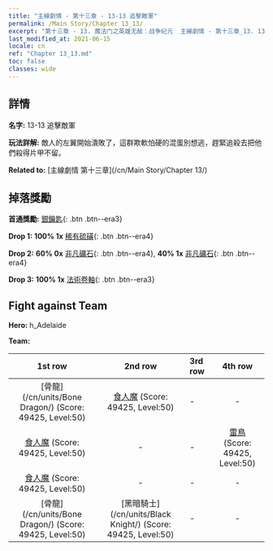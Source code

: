 ```yaml
---
title: "主線劇情 - 第十三章 - 13-13 追擊敵軍"
permalink: /Main Story/Chapter 13_13/
excerpt: "第十三章 - 13. 魔法门之英雄无敌：战争纪元  主線劇情 - 第十三章_13. 13-13 追擊敵軍"
last_modified_at: 2021-06-15
locale: cn
ref: "Chapter 13_13.md"
toc: false
classes: wide
---
```


## 詳情

 **名字:** 13-13 追擊敵軍

 **玩法詳解:** 敵人的左翼開始潰敗了，這群欺軟怕硬的混蛋別想逃，趕緊追殺去把他們殺得片甲不留。

 **Related to:** [主線劇情 第十三章](/cn/Main Story/Chapter 13/)

## 掉落獎勵

 **首通獎勵:** [銀鑰匙](/cn/Items/con_693/){: .btn .btn--era3}

 **Drop 1:** **100% 1x** [稀有硫磺](/cn/Items/mat_43/){: .btn .btn--era4}

 **Drop 2:** **60% 0x** [非凡礦石](/cn/Items/mat_33/){: .btn .btn--era4}, **40% 1x** [非凡礦石](/cn/Items/mat_33/){: .btn .btn--era4}

 **Drop 3:** **100% 1x** [法術卷軸](/cn/Items/con_694/){: .btn .btn--era3}


## Fight against Team
 **Hero:** h_Adelaide

 **Team:**


  | 1st row | 2nd row | 3rd row | 4th row |
  |:----:|:----:|:----|:----:|
  | [骨龍](/cn/units/Bone Dragon/) (Score: 49425, Level:50)  | [食人魔](/cn/units/Ogre/) (Score: 49425, Level:50)  | - | - |
  | [食人魔](/cn/units/Ogre/) (Score: 49425, Level:50)  | - | - | [雷鳥](/cn/units/Roc/) (Score: 49425, Level:50)  |
  | [食人魔](/cn/units/Ogre/) (Score: 49425, Level:50)  | - | - | - |
  | [骨龍](/cn/units/Bone Dragon/) (Score: 49425, Level:50)  | [黑暗騎士](/cn/units/Black Knight/) (Score: 49425, Level:50)  | - | - |


